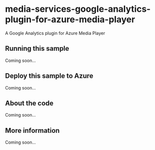 # media-services-google-analytics-plugin-for-azure-media-player
A Google Analytics plugin for Azure Media Player
## Running this sample
Coming soon...
## Deploy this sample to Azure
Coming soon...
## About the code
Coming soon...
## More information
Coming soon...